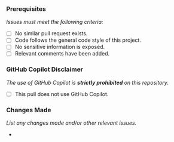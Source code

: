 ### Prerequisites
*Issues must meet the following criteria:*

 - [ ] No similar pull request exists.
 - [ ] Code follows the general code style of this project.
 - [ ] No sensitive information is exposed.
 - [ ] Relevant comments have been added.

### GitHub Copilot Disclaimer
*The use of GitHub Copilot is **strictly prohibited** on this repository.*

 - [ ] This pull does not use GitHub Copilot.

### Changes Made
*List any changes made and/or other relevant issues.*

 -